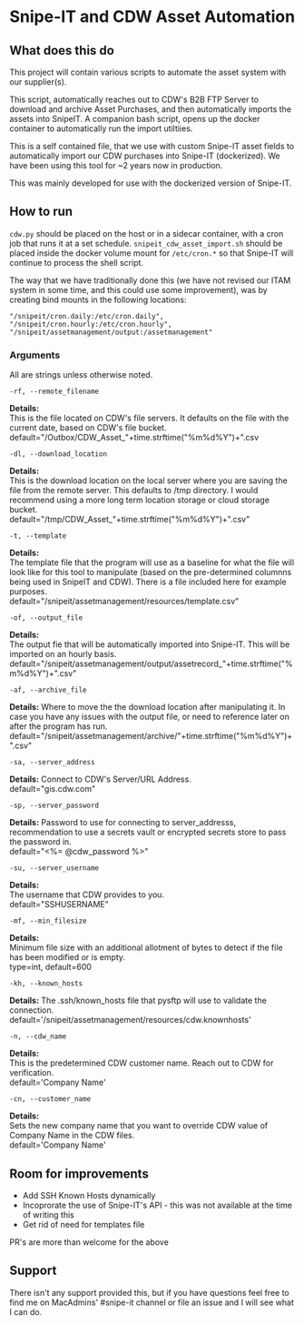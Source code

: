 
# Snipe-IT and CDW Asset Automation

## What does this do
This project will contain various scripts to automate the asset system with our supplier(s).

This script, automatically reaches out to CDW's B2B FTP Server to download and archive Asset Purchases, and then automatically imports the assets into SnipeIT. A companion bash script, opens up the docker container to automatically run the import utiltiies.

This is a self contained file, that we use with custom Snipe-IT asset fields to automatically import our CDW purchases into Snipe-IT (dockerized). We have been using this tool for ~2 years now in production.

This was mainly developed for use with the dockerized version of Snipe-IT. 


## How to run
`cdw.py` should be placed on the host or in a sidecar container, with a cron job that runs it at a set schedule. 
`snipeit_cdw_asset_import.sh` should be placed inside the docker volume mount for `/etc/cron.*` so that Snipe-IT will continue to process the shell script.

The way that we have traditionally done this (we have not revised our ITAM system in some time, and this could use some improvement), was by creating bind mounts in the following locations:
```
"/snipeit/cron.daily:/etc/cron.daily",
"/snipeit/cron.hourly:/etc/cron.hourly",
"/snipeit/assetmanagement/output:/assetmanagement"
```
 

### Arguments
All are strings unless otherwise noted.
```
-rf, --remote_filename
```
**Details:**  
This is the file located on CDW's file servers. It defaults on the file with the current date, based on CDW's file bucket.  
default="/Outbox/CDW_Asset_"+time.strftime("%m%d%Y")+".csv

```
-dl, --download_location 
```
**Details:**  
This is the download location on the local server where you are saving the file from the remote server. This defaults to /tmp directory. I would recommend using a more long term location storage or cloud storage bucket.  
default="/tmp/CDW_Asset_"+time.strftime("%m%d%Y")+".csv"


```
-t, --template
```
**Details:**  
The template file that the program will use as a baseline for what the file will look like for this tool to manipulate (based on the pre-determined columnns being used in SnipeIT and CDW). There is a file included here for example purposes.  
default="/snipeit/assetmanagement/resources/template.csv"

```
-of, --output_file
```
**Details:**  
The output fie that will be automatically imported into Snipe-IT. This will be imported on an hourly basis.  
default="/snipeit/assetmanagement/output/assetrecord_"+time.strftime("%m%d%Y")+".csv"

```
-af, --archive_file
```
**Details:** 
Where to move the the download location after manipulating it. In case you have any issues with the output file, or need to reference later on after the program has run.  
default="/snipeit/assetmanagement/archive/"+time.strftime("%m%d%Y")+".csv"

```
-sa, --server_address 
```
**Details:** 
Connect to CDW's Server/URL Address.  
default="gis.cdw.com"

```
-sp, --server_password
```
**Details:** 
Password to use for connecting to server_addresss, recommendation to use a secrets vault or encrypted secrets store to pass the password in.  
default="<%= @cdw_password %>"

```
-su, --server_username
```
**Details:**  
The username that CDW provides to you.  
default="SSHUSERNAME"

```
-mf, --min_filesize
```
**Details:**  
Minimum file size with an additional allotment of bytes to detect if the file has been modified or is empty.  
type=int, default=600

```
-kh, --known_hosts
```
**Details:** 
The .ssh/known_hosts file that pysftp will use to validate the connection.  
default='/snipeit/assetmanagement/resources/cdw.knownhosts'

```
-n, --cdw_name
```
**Details:**  
This is the predetermined CDW customer name. Reach out to CDW for verification.  
default='Company Name'

```
-cn, --customer_name
```
**Details:**  
Sets the new company name that you want to override CDW value of Company Name in the CDW files.  
default='Company Name'





## Room for improvements
* Add SSH Known Hosts dynamically
* Incoprorate the use of Snipe-IT's API - this was not available at the time of writing this
* Get rid of need for templates file

PR's are more than welcome for the above

## Support

There isn't any support provided this, but if you have questions feel free to find me on MacAdmins' #snipe-it channel or file an issue and I will see what I can do. 

